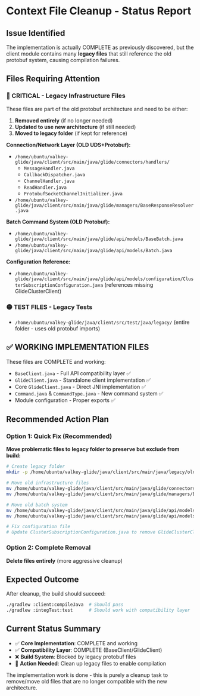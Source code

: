 # Context File Cleanup - Status Report

## Issue Identified
The implementation is actually COMPLETE as previously discovered, but the client module contains many **legacy files** that still reference the old protobuf system, causing compilation failures.

## Files Requiring Attention

### 🔴 CRITICAL - Legacy Infrastructure Files
These files are part of the old protobuf architecture and need to be either:
1. **Removed entirely** (if no longer needed)
2. **Updated to use new architecture** (if still needed)
3. **Moved to legacy folder** (if kept for reference)

**Connection/Network Layer (OLD UDS+Protobuf):**
- `/home/ubuntu/valkey-glide/java/client/src/main/java/glide/connectors/handlers/`
  - `MessageHandler.java`
  - `CallbackDispatcher.java`
  - `ChannelHandler.java`
  - `ReadHandler.java`
  - `ProtobufSocketChannelInitializer.java`
- `/home/ubuntu/valkey-glide/java/client/src/main/java/glide/managers/BaseResponseResolver.java`

**Batch Command System (OLD Protobuf):**
- `/home/ubuntu/valkey-glide/java/client/src/main/java/glide/api/models/BaseBatch.java`
- `/home/ubuntu/valkey-glide/java/client/src/main/java/glide/api/models/Batch.java`

**Configuration Reference:**
- `/home/ubuntu/valkey-glide/java/client/src/main/java/glide/api/models/configuration/ClusterSubscriptionConfiguration.java` (references missing GlideClusterClient)

### 🟡 TEST FILES - Legacy Tests
- `/home/ubuntu/valkey-glide/java/client/src/test/java/legacy/` (entire folder - uses old protobuf imports)

## ✅ WORKING IMPLEMENTATION FILES
These files are COMPLETE and working:
- `BaseClient.java` - Full API compatibility layer ✅
- `GlideClient.java` - Standalone client implementation ✅
- Core `GlideClient.java` - Direct JNI implementation ✅
- `Command.java` & `CommandType.java` - New command system ✅
- Module configuration - Proper exports ✅

## Recommended Action Plan

### Option 1: Quick Fix (Recommended)
**Move problematic files to legacy folder to preserve but exclude from build:**

```bash
# Create legacy folder
mkdir -p /home/ubuntu/valkey-glide/java/client/src/main/java/legacy/old-architecture

# Move old infrastructure files
mv /home/ubuntu/valkey-glide/java/client/src/main/java/glide/connectors /home/ubuntu/valkey-glide/java/client/src/main/java/legacy/old-architecture/
mv /home/ubuntu/valkey-glide/java/client/src/main/java/glide/managers/BaseResponseResolver.java /home/ubuntu/valkey-glide/java/client/src/main/java/legacy/old-architecture/

# Move old batch system
mv /home/ubuntu/valkey-glide/java/client/src/main/java/glide/api/models/BaseBatch.java /home/ubuntu/valkey-glide/java/client/src/main/java/legacy/old-architecture/
mv /home/ubuntu/valkey-glide/java/client/src/main/java/glide/api/models/Batch.java /home/ubuntu/valkey-glide/java/client/src/main/java/legacy/old-architecture/

# Fix configuration file
# Update ClusterSubscriptionConfiguration.java to remove GlideClusterClient import
```

### Option 2: Complete Removal
**Delete files entirely** (more aggressive cleanup)

## Expected Outcome
After cleanup, the build should succeed:
```bash
./gradlew :client:compileJava  # Should pass
./gradlew :integTest:test      # Should work with compatibility layer
```

## Current Status Summary
- ✅ **Core Implementation**: COMPLETE and working
- ✅ **Compatibility Layer**: COMPLETE (BaseClient/GlideClient)
- ❌ **Build System**: Blocked by legacy protobuf files
- 🔄 **Action Needed**: Clean up legacy files to enable compilation

The implementation work is done - this is purely a cleanup task to remove/move old files that are no longer compatible with the new architecture.
